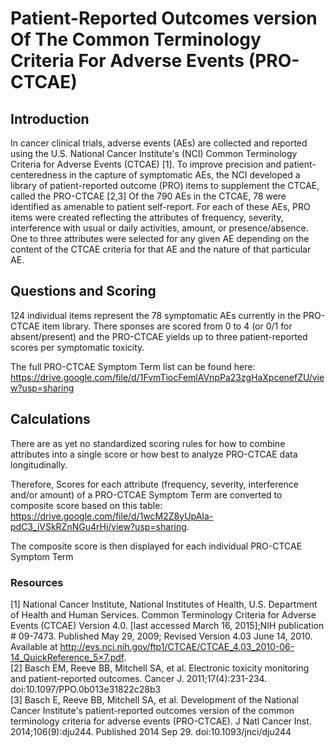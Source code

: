 # Patient-Reported Outcomes version Of The Common Terminology Criteria For Adverse Events (PRO-CTCAE) 

## Introduction
In cancer clinical trials, adverse events (AEs) are collected and reported using the U.S. National Cancer Institute's (NCI) Common Terminology Criteria for Adverse Events (CTCAE) [1]. To improve precision and patient-centeredness in the capture of symptomatic AEs, the NCI developed a library of patient-reported outcome (PRO) items to supplement the CTCAE, called the PRO-CTCAE [2,3] Of the 790 AEs in the CTCAE, 78 were identified as amenable to patient self-report. For each of these AEs, PRO items were created reflecting the attributes of frequency, severity, interference with usual or daily activities, amount, or presence/absence. One to three attributes were selected for any given AE depending on the content of the CTCAE criteria for that AE and the nature of that particular AE. 

## Questions and Scoring

124 individual items represent the 78 symptomatic AEs currently in the PRO-CTCAE item library. There sponses are scored from 0 to 4 (or 0/1 for absent/present) and the PRO-CTCAE yields up to three patient-reported scores per symptomatic toxicity.

The full PRO-CTCAE Symptom Term list can be found here: https://drive.google.com/file/d/1FvmTiocFemlAVnpPa23zgHaXpcenefZU/view?usp=sharing

## Calculations

There are as yet no standardized scoring rules for how to combine attributes into a single score or how best to analyze PRO-CTCAE data longitudinally.

Therefore, Scores for each attribute (frequency, severity, interference and/or amount) of a PRO-CTCAE Symptom Term are converted to composite score based on this table: https://drive.google.com/file/d/1wcM2Z8yUpAIa-pdC3_iVSkRZnNGu4rHj/view?usp=sharing. 

The composite score is then displayed for each individual PRO-CTCAE Symptom Term

### Resources
[1] National Cancer Institute, National Institutes of Health, U.S. Department of Health and Human Services. Common Terminology Criteria for Adverse Events (CTCAE) Version 4.0. [last accessed March 16, 2015];NIH publication # 09-7473. Published May 29, 2009; Revised Version 4.03 June 14, 2010. Available at http://evs.nci.nih.gov/ftp1/CTCAE/CTCAE_4.03_2010-06-14_QuickReference_5×7.pdf. \
[2] Basch EM, Reeve BB, Mitchell SA, et al. Electronic toxicity monitoring and patient-reported outcomes. Cancer J. 2011;17(4):231-234. doi:10.1097/PPO.0b013e31822c28b3\
[3] Basch E, Reeve BB, Mitchell SA, et al. Development of the National Cancer Institute's patient-reported outcomes version of the common terminology criteria for adverse events (PRO-CTCAE). J Natl Cancer Inst. 2014;106(9):dju244. Published 2014 Sep 29. doi:10.1093/jnci/dju244
